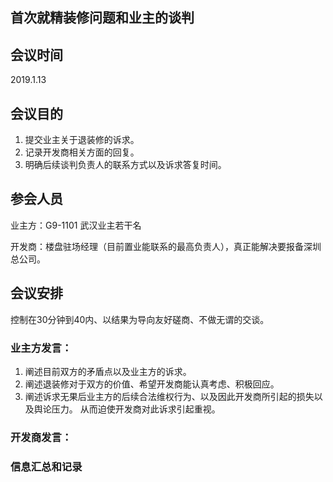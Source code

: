 ## 首次就精装修问题和业主的谈判

## 会议时间
2019.1.13

## 会议目的
1. 提交业主关于退装修的诉求。
2. 记录开发商相关方面的回复。
3. 明确后续谈判负责人的联系方式以及诉求答复时间。

## 参会人员
业主方：G9-1101 武汉业主若干名

开发商：楼盘驻场经理（目前置业能联系的最高负责人），真正能解决要报备深圳总公司。

## 会议安排
控制在30分钟到40内、以结果为导向友好磋商、不做无谓的交谈。

### 业主方发言：
1. 阐述目前双方的矛盾点以及业主方的诉求。
2. 阐述退装修对于双方的价值、希望开发商能认真考虑、积极回应。
3. 阐述诉求无果后业主方的后续合法维权行为、以及因此开发商所引起的损失以及舆论压力。
   从而迫使开发商对此诉求引起重视。

### 开发商发言：


### 信息汇总和记录
